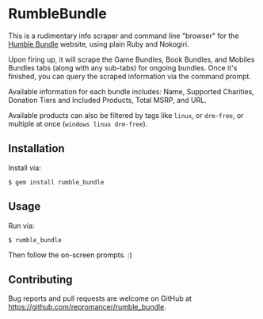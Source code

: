 # RumbleBundle

This is a rudimentary info scraper and command line "browser" for the [Humble Bundle](https://www.humblebundle.com/) website, using plain Ruby and Nokogiri.

Upon firing up, it will scrape the Game Bundles, Book Bundles, and Mobiles Bundles tabs (along with any sub-tabs) for ongoing bundles. Once it's finished, you can query the scraped information via the command prompt.

Available information for each bundle includes: Name, Supported Charities, Donation Tiers and Included Products, Total MSRP, and URL.

Available products can also be filtered by tags like `linux`, or `drm-free`, or multiple at once (`windows linux drm-free`).

## Installation

Install via:
```
$ gem install rumble_bundle
```

## Usage

Run via:
```
$ rumble_bundle
```

Then follow the on-screen prompts. :)

## Contributing

Bug reports and pull requests are welcome on GitHub at https://github.com/repromancer/rumble_bundle.
